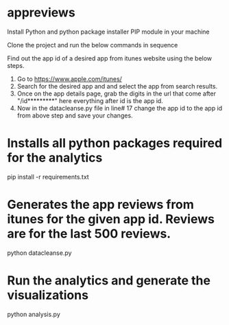 # appreviews
Install Python and python package installer PIP module in your machine

Clone the project and run the below commands in sequence

Find out the app id of a desired app from itunes website using the below steps.
1. Go to https://www.apple.com/itunes/
2. Search for the desired app and and select the app from search results.
3. Once on the app details page, grab the digits in the url that come after "/id*********" here everything after id is the app id.
4. Now in the datacleanse.py file in line# 17 change the app id to the app id from above step and save your changes.


# Installs all python packages required for the analytics
pip install -r requirements.txt

# Generates the app reviews from itunes for the given app id. Reviews are for the last 500 reviews.
python datacleanse.py

# Run the analytics and generate the visualizations
python analysis.py
